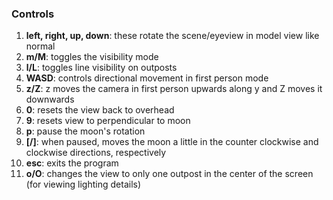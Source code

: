 ### Controls
1. **left, right, up, down**: these rotate the scene/eyeview in model view like normal
2. **m/M**: toggles the visibility mode
3. **l/L**: toggles line visibility on outposts
4. **WASD**: controls directional movement in first person mode
5. **z/Z**: z moves the camera in first person upwards along y and Z moves it downwards
6. **0**: resets the view back to overhead
7. **9**: resets view to perpendicular to moon
8. **p**: pause the moon's rotation
9. **\[/\]**: when paused, moves the moon a little in the counter clockwise and clockwise directions, respectively
10. **esc**: exits the program
11. **o/O**: changes the view to only one outpost in the center of the screen (for viewing lighting details)